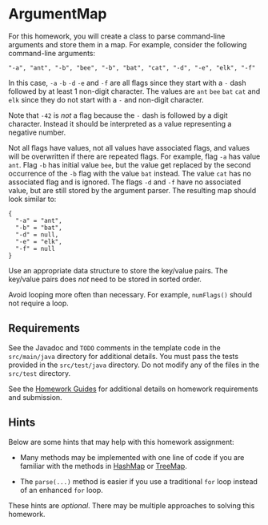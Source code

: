 ArgumentMap
=================================================

For this homework, you will create a class to parse command-line arguments and store them in a map. For example, consider the following command-line arguments:

```
"-a", "ant", "-b", "bee", "-b", "bat", "cat", "-d", "-e", "elk", "-f"
```

In this case, `-a` `-b` `-d` `-e` and `-f` are all flags since they start with a `-` dash followed by at least 1 non-digit character. The values are `ant` `bee` `bat` `cat` and `elk` since they do not start with a `-` and non-digit character. 

Note that `-42` is *not* a flag because the `-` dash is followed by a digit character. Instead it should be interpreted as a value representing a negative number.

Not all flags have values, not all values have associated flags, and values will be overwritten if there are repeated flags. For example, flag `-a` has value `ant`. Flag `-b` has initial value `bee`, but the value get replaced by the second occurrence of the `-b` flag with the value `bat` instead. The value `cat` has no associated flag and is ignored. The flags `-d` and `-f` have no associated value, but are still stored by the argument parser. The resulting map should look similar to:

```
{
  "-a" = "ant",
  "-b" = "bat",
  "-d" = null,
  "-e" = "elk",
  "-f" = null
}
```

Use an appropriate data structure to store the key/value pairs. The key/value pairs does *not* need to be stored in sorted order. 

Avoid looping more often than necessary. For example, `numFlags()` should not require a loop.

## Requirements ##

See the Javadoc and `TODO` comments in the template code in the `src/main/java` directory for additional details. You must pass the tests provided in the `src/test/java` directory. Do not modify any of the files in the `src/test` directory.

See the [Homework Guides](https://usf-cs212-fall2020.github.io/guides/homework/) for additional details on homework requirements and submission.

## Hints ##

Below are some hints that may help with this homework assignment:

- Many methods may be implemented with one line of code if you are familiar with the methods in [HashMap](https://docs.oracle.com/en/java/javase/14/docs/api/java.base/java/util/HashMap.html) or [TreeMap](https://docs.oracle.com/en/java/javase/14/docs/api/java.base/java/util/TreeMap.html).

- The `parse(...)` method is easier if you use a traditional `for` loop instead of an enhanced `for` loop.

These hints are *optional*. There may be multiple approaches to solving this homework.
